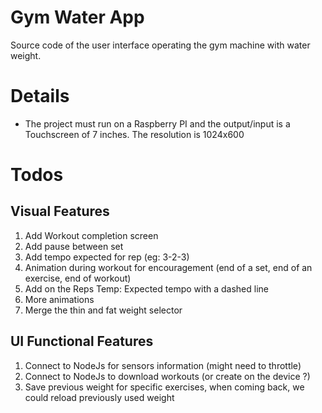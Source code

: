 # Gym Water App

Source code of the user interface operating the gym machine with water weight.

# Details

- The project must run on a Raspberry PI and the output/input is a Touchscreen of 7 inches. The resolution is 1024x600

# Todos

## Visual Features

1. Add Workout completion screen
1. Add pause between set
1. Add tempo expected for rep (eg: 3-2-3)
1. Animation during workout for encouragement (end of a set, end of an exercise, end of workout)
1. Add on the Reps Temp: Expected tempo with a dashed line
1. More animations
1. Merge the thin and fat weight selector

## UI Functional Features

1. Connect to NodeJs for sensors information (might need to throttle)
1. Connect to NodeJs to download workouts (or create on the device ?)
1. Save previous weight for specific exercises, when coming back, we could reload previously used weight